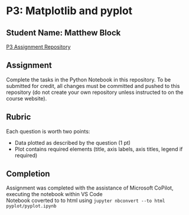 # P3: Matplotlib and pyplot
## Student Name: Matthew Block
[P3 Assignment Repository](https://github.com/matthewpblock/pyplot)

## Assignment
Complete the tasks in the Python Notebook in this repository.
To be submitted for credit, all changes must be committed and pushed to this repository (do not create your own repository unless instructed to on the course website).

## Rubric

Each question is worth two points: 

* Data plotted as described by the question (1 pt)
* Plot contains required elements (title, axis labels, axis titles, legend if required)

## Completion
Assignment was completed with the assistance of Microsoft CoPilot, executing the notebook within VS Code  
Notebook coverted to to html using `jupyter nbconvert --to html pyplot/pyplot.ipynb`